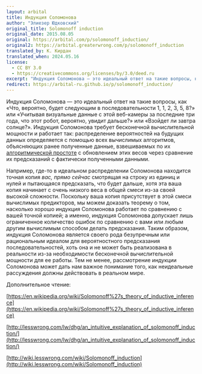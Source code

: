 ```yaml
---
layout: arbital
title: Индукция Соломонова
author: "Элиезер Юдковский"
original_title: Solomonoff induction
original_date: 2015.08.05
original: https://arbital.com/p/solomonoff_induction/
original2: https://arbital.greaterwrong.com/p/solomonoff_induction
translated_by: К. Кирдан
translated_when: 2024.05.16
license:
  - CC BY 3.0
  - https://creativecommons.org/licenses/by/3.0/deed.ru
excerpt: "Индукция Соломонова — это идеальный ответ на такие вопросы, как «Что, вероятно, будет следующим в последовательности 1, 1, 2, 3, 5, 8?» или «Учитывая визуальные данные с этой веб-камеры за последние три года, что этот робот, вероятно, увидит дальше?» или «Взойдет ли завтра солнце?»."
redirect: https://arbital-ru.github.io/p/solomonoff_induction/
---
```

Индукция Соломонова — это идеальный ответ на такие вопросы, как «Что, вероятно, будет следующим в последовательности 1, 1, 2, 3, 5, 8?» или «Учитывая визуальные данные с этой веб-камеры за последние три года, что этот робот, вероятно, увидит дальше?» или «Взойдет ли завтра солнце?». Индукция Соломонова требует бесконечной вычислительной мощности и работает так: распределение вероятностей на будущих данных определяется с помощью всех вычислимых алгоритмов, объясняющих ранее полученные данные, взвешиваемых по их [алгоритмической простоте](https://arbital.com/p/Kolmogorov_complexity/) с обновлением этих весов через сравнение их предсказаний с фактически полученными данными.

Например, где-то в идеальном распределении Соломонова находится точная копия _вас, прямо сейчас_ смотрящая на строку из единиц и нулей и пытающаяся предсказать, что будет дальше, хотя эта ваша копия начинает с очень низкого веса в общей смеси из-за своей высокой сложности. Поскольку ваша копия присутствует в этой смеси вычислимых предикторов, мы можем доказать теорему о том, насколько хорошо индукция Соломонова работает по сравнению с вашей точной копией; а именно, индукция Соломонова допускает лишь ограниченное количество ошибок по сравнению с вами или любым другим вычислимым способом делать предсказания. Таким образом, индукция Соломонова является своего рода безупречным или рациональным идеалом для вероятностного предсказания последовательностей, хоть она и не может быть реализована в реальности из-за необходимости бесконечной вычислительной мощности для ее работы. Тем не менее, рассмотрение индукции Соломонова может дать нам важное понимание того, как неидеальные рассуждения должны действовать в реальном мире.

Дополнительное чтение:

[https://en.wikipedia.org/wiki/Solomonoff%27s_theory_of_inductive_inference](https://en.wikipedia.org/wiki/Solomonoff%27s_theory_of_inductive_inference)

[http://lesswrong.com/lw/dhg/an_intuitive_explanation_of_solomonoff_induction/](http://lesswrong.com/lw/dhg/an_intuitive_explanation_of_solomonoff_induction/)

[http://wiki.lesswrong.com/wiki/Solomonoff_induction](http://wiki.lesswrong.com/wiki/Solomonoff_induction)
